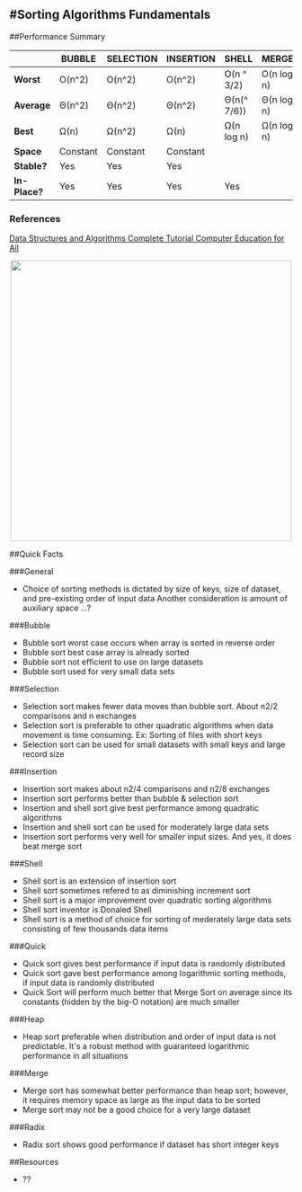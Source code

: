 
#Sorting Algorithms Fundamentals
---



##Performance Summary


|           	| **BUBBLE**   	| **SELECTION** 	| **INSERTION** 	| **SHELL** 		| **MERGE**     | **HEAP**      | **QUICK**|
|-----------	|----------	|-----------	|-----------	|------------	|------------	|------------	|------------	|
| **Worst**     	| O(n^2)   	| O(n^2)    	| O(n^2)    	| O(n ^ 3/2)  	| O(n log n) 	| O(n log n) 	| O(n log n) 	|
| **Average**   	| Θ(n^2)   	| Θ(n^2)    	| Θ(n^2)    	| Θ(n(^ 7/6)) 	| Θ(n log n) 	| Θ(n log n) 	| Θ(n log n) 	|
| **Best**      	| Ω(n)     	| Ω(n^2)    	| Ω(n)      	| Ω(n log n)  	| Ω(n log n) 	| Ω(n log n) 	| Ω(n log n) 	|
| **Space**     	| Constant 	| Constant  	| Constant  	|             	|            	|            	|            	|
| **Stable?**   	| Yes      	| Yes       	| Yes       	|             	|            	|            	|            	|
| **In-Place?** 	| Yes      	| Yes       	| Yes       	| Yes         	|            	|            	|            	|



### References

[Data Structures and Algorithms Complete Tutorial Computer Education for All](https://www.youtube.com/watch?v=YWnBbNj_G-U "link title")


<p align="center">
  <img src="https://github.com/lalifk/algorithms/blob/develop/resources/images/sorting/SummaryOfSortingMethods.png" width="500"/>
</p>



##Quick Facts


###General

+ Choice of sorting methods is dictated by size of keys, size of dataset, and pre-existing order of input data
Another consideration is amount of auxiliary space ...? 

###Bubble

+ Bubble sort worst case occurs when array is sorted in reverse order
+ Bubble sort best case array is already sorted
+ Bubble sort not efficient to use on large datasets
+ Bubble sort used for very small data sets

###Selection

+ Selection sort makes fewer data moves than bubble sort. About n2/2 comparisons and n exchanges
+ Selection sort is preferable to other quadratic algorithms when data movement is time consuming. Ex: Sorting of files with short keys
+ Selection sort can be used for small datasets with small keys and large record size

###Insertion

+ Insertion sort makes about n2/4 comparisons and n2/8 exchanges
+ Insertion sort performs better than bubble & selection sort
+ Insertion and shell sort give best performance among quadratic algorithms
+ Insertion and shell sort can be used for moderately large data sets
+ Insertion sort performs very well for smaller input sizes. And yes, it does beat merge sort

###Shell

+ Shell sort is an extension of insertion sort
+ Shell sort sometimes refered to as diminishing increment sort
+ Shell sort is a major improvement over quadratic sorting algorithms
+ Shell sort inventor is Donaled Shell
+ Shell sort is a method of choice for sorting of mederately large data sets consisting of few thousands data items

###Quick

+ Quick sort gives best performance if input data is randomly distributed
+ Quick sort gave best performance among logarithmic sorting methods, if input data is randomly distributed
+ Quick Sort will perform much better that Merge Sort on average since its constants (hidden by the big-O notation) are much smaller

###Heap

+ Heap sort preferable when distribution and order of input data is not predictable. It's a robust method with guaranteed logarithmic performance in all situations

###Merge

+ Merge sort has somewhat better performance than heap sort; however, it requires memory space as large as the input data to be sorted
+ Merge sort may not be a good choice for a very large dataset

###Radix

+ Radix sort shows good performance if dataset has short integer keys



##Resources


+ ??
